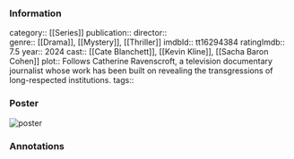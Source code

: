 ### Information
category:: [[Series]]
publication:: 
director::  
genre:: [[Drama]], [[Mystery]], [[Thriller]]
imdbId:: tt16294384
ratingImdb:: 7.5
year:: 2024
cast:: [[Cate Blanchett]], [[Kevin Kline]], [[Sacha Baron Cohen]]
plot:: Follows Catherine Ravenscroft, a television documentary journalist whose work has been built on revealing the transgressions of long-respected institutions.
tags::


### Poster
![poster](https://m.media-amazon.com/images/M/MV5BMzYyOTI4MGItYWQ5YS00ODQ5LWIyOTAtYjY5ODViMWI3MDZiXkEyXkFqcGc@._V1_SX300.jpg)


### Annotations
